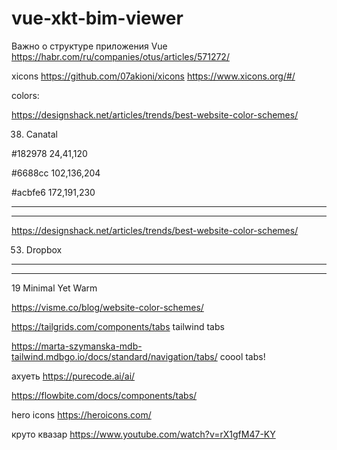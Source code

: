 # vue-xkt-bim-viewer


Важно о структуре приложения Vue
https://habr.com/ru/companies/otus/articles/571272/

xicons
https://github.com/07akioni/xicons
https://www.xicons.org/#/


colors:

https://designshack.net/articles/trends/best-website-color-schemes/

38. Canatal

#182978 24,41,120

#6688cc 102,136,204

#acbfe6    172,191,230

************************************************************
************************************************************
https://designshack.net/articles/trends/best-website-color-schemes/

53. Dropbox
************************************************************
************************************************************

19 Minimal Yet Warm

https://visme.co/blog/website-color-schemes/

https://tailgrids.com/components/tabs tailwind tabs

https://marta-szymanska-mdb-tailwind.mdbgo.io/docs/standard/navigation/tabs/ coool tabs!

ахуеть https://purecode.ai/ai/

https://flowbite.com/docs/components/tabs/


hero icons https://heroicons.com/


круто квазар https://www.youtube.com/watch?v=rX1gfM47-KY